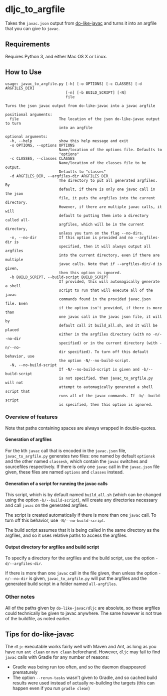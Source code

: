# dljc_to_argfile

Takes the `javac.json` output from [do-like-javac](https://github.com/SRI-CSL/do-like-javac)
and turns it into an argfile that you can give to `javac`.

## Requirements

Requires Python 3, and either Mac OS X or Linux.

## How to Use

```
usage: javac_to_argfile.py [-h] [-o OPTIONS] [-c CLASSES] [-d ARGFILES_DIR]
                           [-n] [-b BUILD_SCRIPT] [-N]
                           file

Turns the json javac output from do-like-javac into a javac argfile

positional arguments:
  file                  The location of the json do-like-javac output to turn
                        into an argfile

optional arguments:
  -h, --help            show this help message and exit
  -o OPTIONS, --options OPTIONS
                        Name/location of the options file. Defaults to
                        "options"
  -c CLASSES, --classes CLASSES
                        Name/location of the classes file to be output.
                        Defaults to "classes"
  -d ARGFILES_DIR, --argfiles-dir ARGFILES_DIR
                        The directory to put all generated argfiles. By
                        default, if there is only one javac call in the json
                        file, it puts the argfiles into the current directory.
                        However, if there are multiple javac calls, it will
                        default to putting them into a directory called all-
                        argfiles, which will be in the current directory,
                        unless you turn on the flag --no-dirs.
  -n, --no-dir          If this option is provided and no --argfiles-dir is
                        specified, then it will always output all argfiles
                        into the current directory, even if there are multiple
                        javac calls. Note that if --argfiles-dir/-d is given,
                        then this option is ignored.
  -b BUILD_SCRIPT, --build-script BUILD_SCRIPT
                        If provided, this will automagically generate a shell
                        script to run that will execute all of the javac
                        commands found in the provided javac.json file. Even
                        if the option isn't provided, if there is more than
                        one javac call in the javac json file, it will by
                        default call it build_all.sh, and it will be placed
                        either in the argfiles directory (with no -n/--no-dir
                        specified) or in the current directory (with -n/--no-
                        dir specified). To turn off this default behavior, use
                        the option -N/--no-build-script.
  -N, --no-build-script
                        If -N/--no-build-script is given and -b/--build-script
                        is not specified, then javac_to_argfile.py will not
                        attempt to automagically generated a shell script that
                        runs all of the javac commands. If -b/--build-script
                        is specified, then this option is ignored.
```

### Overview of features
Note that paths containing spaces are always wrapped in double-quotes.

#### Generation of argfiles

For the kth `javac` call that is encoded in the `javac.json` file, `javac_to_argfile.py`
generates two files: one named by default `optionsk` and the other named `classesk`,
which contain the `javac` switches and sourcefiles respectively. If there is only
one `javac` call in the `javac.json` file given, these files are named `options`
and `classes` instead.

#### Generation of a script for running the javac calls
This script, which is by default named `build_all.sh` (which can be changed
using the option `-b/--build-script`), will create any directories necessary
and call `javac` on the generated argfiles.

The script is created automatically if there is more than one `javac` call. To
turn off this behavior, use `-N/--no-build-script`.

The build script assumes that it is being called in the same directory as the
argfiles, and so it uses relative paths to access the argfiles.

#### Output directory for argfiles and build script

To specify a directory for the argfiles and the build script, use the option
`-d/--argfiles-dir`.

If there is more than one `javac` call in the file given, then unless the option
`-n/--no-dir` is given, `javac_to_argfile.py` will put the argfiles and the
generated build scirpt in a folder named `all-argfiles`.

### Other notes

All of the paths given by `do-like-javac/dljc` are absolute, so these argfiles
could technically be given to javac anywhere. The same however is not true of
the buildfile, as noted earlier.

## Tips for do-like-javac
The `dljc` executable works fairly well with Maven and Ant, as long as you
have run `ant clean` or `mvn clean` beforehand. However, `dljc` may fail to
find `javac` calls with Gradle for any number of reasons:

- Gradle was being run too often, and so the daemon disappeared prematurely
- The option `--rerun-tasks` wasn't given to Gradle, and so cached build results
  were used instead of actually re-building the targets (this can happen even if
  you run `gradle clean`)
